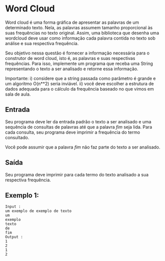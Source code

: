 # Word Cloud
Word cloud é uma forma gráfica de apresentar as palavras de um determinado texto. Nela, as palavras assumem tamanho proporcional às suas frequências no texto original. Assim, uma biblioteca que desenha uma wordcloud deve usar como informação cada palavra contida no texto sob análise e sua respectiva frequência.

Seu objetivo nessa questão é fornecer a informação necessária para o construtor de word cloud, isto é, as palavras e suas respectivas frequências. Para isso, implemente um programa que receba uma String representando o texto a ser analisado e retorne essa informação.

Importante: 
i) considere que a string passada como parâmetro é grande e um algoritmo O(n**2) seria inviável.
ii) você deve escolher a estrutura de dados adequada para o cálculo da frequência baseado no que vimos em sala de aula.
## Entrada
Seu programa deve ler da entrada padrão o texto a ser analisado e uma sequência de consultas de palavras até que a palavra *fim* seja lida. Para cada consulta, seu programa deve imprimir a frequência do termo consultado.

Você pode assumir que a palavra *fim* não faz parte do texto a ser analisado.
## Saída
Seu programa deve imprimir para cada termo do texto analisado a sua respectiva frequência.
## Exemplo 1:
    Input :
    um exemplo de exemplo de texto
    um    
    exemplo    
    texto
    de
    fim
    Output :
    1
    2
    1
    2    